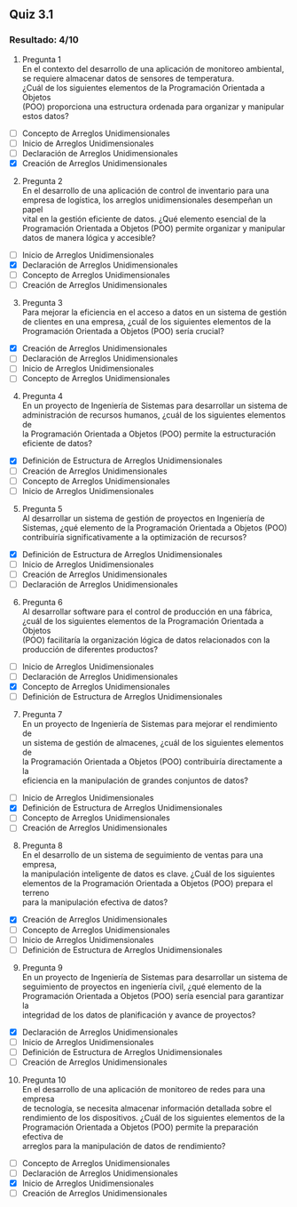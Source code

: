 ## Quiz 3.1
### Resultado: 4/10
1. Pregunta 1  
En el contexto del desarrollo de una aplicación de monitoreo ambiental,  
se requiere almacenar datos de sensores de temperatura.  
¿Cuál de los siguientes elementos de la Programación Orientada a Objetos  
(POO) proporciona una estructura ordenada para organizar y manipular  
estos datos?
- [ ] Concepto de Arreglos Unidimensionales  
- [ ] Inicio de Arreglos Unidimensionales  
- [ ] Declaración de Arreglos Unidimensionales  
- [x] Creación de Arreglos Unidimensionales  

2. Pregunta 2  
En el desarrollo de una aplicación de control de inventario para una  
empresa de logística, los arreglos unidimensionales desempeñan un papel  
vital en la gestión eficiente de datos. ¿Qué elemento esencial de la  
Programación Orientada a Objetos (POO) permite organizar y manipular  
datos de manera lógica y accesible?  
- [ ] Inicio de Arreglos Unidimensionales  
- [x] Declaración de Arreglos Unidimensionales  
- [ ] Concepto de Arreglos Unidimensionales  
- [ ] Creación de Arreglos Unidimensionales  

3. Pregunta 3  
Para mejorar la eficiencia en el acceso a datos en un sistema de gestión  
de clientes en una empresa, ¿cuál de los siguientes elementos de la  
Programación Orientada a Objetos (POO) sería crucial?  
- [x] Creación de Arreglos Unidimensionales  
- [ ] Declaración de Arreglos Unidimensionales  
- [ ] Inicio de Arreglos Unidimensionales  
- [ ] Concepto de Arreglos Unidimensionales  

4. Pregunta 4  
En un proyecto de Ingeniería de Sistemas para desarrollar un sistema de  
administración de recursos humanos, ¿cuál de los siguientes elementos de  
la Programación Orientada a Objetos (POO) permite la estructuración  
eficiente de datos?  
- [x] Definición de Estructura de Arreglos Unidimensionales  
- [ ] Creación de Arreglos Unidimensionales  
- [ ] Concepto de Arreglos Unidimensionales  
- [ ] Inicio de Arreglos Unidimensionales  

5. Pregunta 5  
Al desarrollar un sistema de gestión de proyectos en Ingeniería de  
Sistemas, ¿qué elemento de la Programación Orientada a Objetos (POO)  
contribuiría significativamente a la optimización de recursos?  
- [x] Definición de Estructura de Arreglos Unidimensionales  
- [ ] Inicio de Arreglos Unidimensionales  
- [ ] Creación de Arreglos Unidimensionales  
- [ ] Declaración de Arreglos Unidimensionales  

6. Pregunta 6  
Al desarrollar software para el control de producción en una fábrica,  
¿cuál de los siguientes elementos de la Programación Orientada a Objetos  
(POO) facilitaría la organización lógica de datos relacionados con la  
producción de diferentes productos?  
- [ ] Inicio de Arreglos Unidimensionales  
- [ ] Declaración de Arreglos Unidimensionales  
- [x] Concepto de Arreglos Unidimensionales  
- [ ] Definición de Estructura de Arreglos Unidimensionales  

7. Pregunta 7  
En un proyecto de Ingeniería de Sistemas para mejorar el rendimiento de  
un sistema de gestión de almacenes, ¿cuál de los siguientes elementos de  
la Programación Orientada a Objetos (POO) contribuiría directamente a la  
eficiencia en la manipulación de grandes conjuntos de datos?  
- [ ] Inicio de Arreglos Unidimensionales  
- [x] Definición de Estructura de Arreglos Unidimensionales  
- [ ] Concepto de Arreglos Unidimensionales  
- [ ] Creación de Arreglos Unidimensionales  

8. Pregunta 8  
En el desarrollo de un sistema de seguimiento de ventas para una empresa,  
la manipulación inteligente de datos es clave. ¿Cuál de los siguientes  
elementos de la Programación Orientada a Objetos (POO) prepara el terreno  
para la manipulación efectiva de datos?  
- [x] Creación de Arreglos Unidimensionales  
- [ ] Concepto de Arreglos Unidimensionales  
- [ ] Inicio de Arreglos Unidimensionales  
- [ ] Definición de Estructura de Arreglos Unidimensionales  

9. Pregunta 9  
En un proyecto de Ingeniería de Sistemas para desarrollar un sistema de  
seguimiento de proyectos en ingeniería civil, ¿qué elemento de la  
Programación Orientada a Objetos (POO) sería esencial para garantizar la  
integridad de los datos de planificación y avance de proyectos?  
- [x] Declaración de Arreglos Unidimensionales  
- [ ] Inicio de Arreglos Unidimensionales  
- [ ] Definición de Estructura de Arreglos Unidimensionales  
- [ ] Creación de Arreglos Unidimensionales  

10. Pregunta 10  
En el desarrollo de una aplicación de monitoreo de redes para una empresa  
de tecnología, se necesita almacenar información detallada sobre el  
rendimiento de los dispositivos. ¿Cuál de los siguientes elementos de la  
Programación Orientada a Objetos (POO) permite la preparación efectiva de  
arreglos para la manipulación de datos de rendimiento?  
- [ ] Concepto de Arreglos Unidimensionales  
- [ ] Declaración de Arreglos Unidimensionales  
- [x] Inicio de Arreglos Unidimensionales  
- [ ] Creación de Arreglos Unidimensionales  